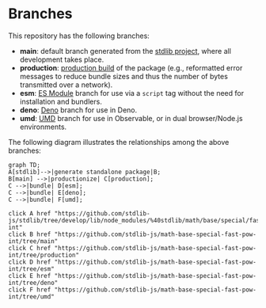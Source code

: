 <!--

@license Apache-2.0

Copyright (c) 2022 The Stdlib Authors.

Licensed under the Apache License, Version 2.0 (the "License");
you may not use this file except in compliance with the License.
You may obtain a copy of the License at

    http://www.apache.org/licenses/LICENSE-2.0

Unless required by applicable law or agreed to in writing, software
distributed under the License is distributed on an "AS IS" BASIS,
WITHOUT WARRANTIES OR CONDITIONS OF ANY KIND, either express or implied.
See the License for the specific language governing permissions and
limitations under the License.

-->

# Branches

This repository has the following branches:

-   **main**: default branch generated from the [stdlib project][stdlib-url], where all development takes place.
-   **production**: [production build][production-url] of the package (e.g., reformatted error messages to reduce bundle sizes and thus the number of bytes transmitted over a network).
-   **esm**: [ES Module][esm-url] branch for use via a `script` tag without the need for installation and bundlers.
-   **deno**: [Deno][deno-url] branch for use in Deno.
-   **umd**: [UMD][umd-url] branch for use in Observable, or in dual browser/Node.js environments.

The following diagram illustrates the relationships among the above branches:

```mermaid
graph TD;
A[stdlib]-->|generate standalone package|B;
B[main] -->|productionize| C[production];
C -->|bundle| D[esm];
C -->|bundle| E[deno];
C -->|bundle| F[umd];

click A href "https://github.com/stdlib-js/stdlib/tree/develop/lib/node_modules/%40stdlib/math/base/special/fast/pow-int"
click B href "https://github.com/stdlib-js/math-base-special-fast-pow-int/tree/main"
click C href "https://github.com/stdlib-js/math-base-special-fast-pow-int/tree/production"
click D href "https://github.com/stdlib-js/math-base-special-fast-pow-int/tree/esm"
click E href "https://github.com/stdlib-js/math-base-special-fast-pow-int/tree/deno"
click F href "https://github.com/stdlib-js/math-base-special-fast-pow-int/tree/umd"
```

[stdlib-url]: https://github.com/stdlib-js/stdlib/tree/develop/lib/node_modules/%40stdlib/math/base/special/fast/pow-int
[production-url]: https://github.com/stdlib-js/math-base-special-fast-pow-int/tree/production
[deno-url]: https://github.com/stdlib-js/math-base-special-fast-pow-int/tree/deno
[umd-url]: https://github.com/stdlib-js/math-base-special-fast-pow-int/tree/umd
[esm-url]: https://github.com/stdlib-js/math-base-special-fast-pow-int/tree/esm